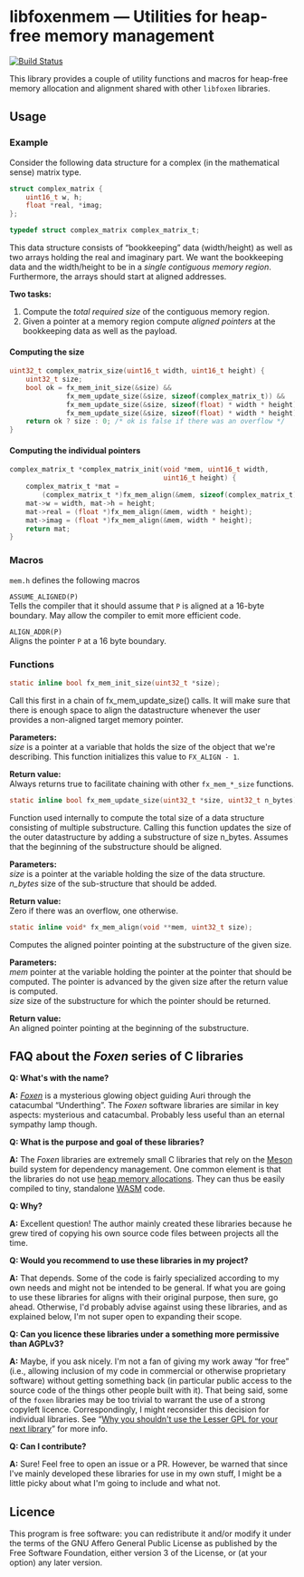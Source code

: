 # libfoxenmem ― Utilities for heap-free memory management

[![Build Status](https://travis-ci.org/astoeckel/libfoxenmem.svg?branch=master)](https://travis-ci.org/astoeckel/libfoxenmem)

This library provides a couple of utility functions and macros for heap-free
memory allocation and alignment shared with other `libfoxen` libraries.

## Usage

### Example

Consider the following data structure for a complex (in the mathematical sense)
matrix type.
```C
struct complex_matrix {
	uint16_t w, h;
	float *real, *imag;
};

typedef struct complex_matrix complex_matrix_t;
```
This data structure consists of “bookkeeping” data (width/height)
as well as two arrays holding the real and imaginary part. We want the
bookkeeping data and the width/height to be in a *single contiguous memory
region*. Furthermore, the arrays should start at aligned addresses.

**Two tasks:**
1. Compute the *total required size* of the contiguous memory region.
2. Given a pointer at a memory region compute *aligned pointers* at the
   bookkeeping data as well as the payload.

#### Computing the size

```C
uint32_t complex_matrix_size(uint16_t width, uint16_t height) {
	uint32_t size;
	bool ok = fx_mem_init_size(&size) &&
	          fx_mem_update_size(&size, sizeof(complex_matrix_t)) &&
	          fx_mem_update_size(&size, sizeof(float) * width * height) &&
	          fx_mem_update_size(&size, sizeof(float) * width * height);
	return ok ? size : 0; /* ok is false if there was an overflow */
}
```

#### Computing the individual pointers

```C
complex_matrix_t *complex_matrix_init(void *mem, uint16_t width,
                                      uint16_t height) {
	complex_matrix_t *mat =
	    (complex_matrix_t *)fx_mem_align(&mem, sizeof(complex_matrix_t));
	mat->w = width, mat->h = height;
	mat->real = (float *)fx_mem_align(&mem, width * height);
	mat->imag = (float *)fx_mem_align(&mem, width * height);
	return mat;
}
```

### Macros

`mem.h` defines the following macros

`ASSUME_ALIGNED(P)`<br/>
Tells the compiler that it should assume that `P` is aligned at a 16-byte
boundary. May allow the compiler to emit more efficient code.

`ALIGN_ADDR(P)`<br/>
Aligns the pointer `P` at a 16 byte boundary.

### Functions

```C
static inline bool fx_mem_init_size(uint32_t *size);
```
Call this first in a chain of fx_mem_update_size() calls. It will make sure
that there is enough space to align the datastructure whenever the user
provides a non-aligned target memory pointer.

**Parameters:**<br/>
*size* is a pointer at a variable that holds the size of the object that we're
describing. This function initializes this value to `FX_ALIGN - 1`.

**Return value:**<br/>
Always returns true to facilitate chaining with other `fx_mem_*_size` functions.


```C
static inline bool fx_mem_update_size(uint32_t *size, uint32_t n_bytes);
```
Function used internally to compute the total size of a data structure
consisting of multiple substructure. Calling this function updates the size
of the outer datastructure by adding a substructure of size n_bytes. Assumes
that the beginning of the substructure should be aligned.

**Parameters:**<br/>
*size* is a pointer at the variable holding the size of the data structure.<br/>
*n_bytes* size of the sub-structure that should be added.

**Return value:**<br/>
Zero if there was an overflow, one otherwise.


```C
static inline void* fx_mem_align(void **mem, uint32_t size);
```
Computes the aligned pointer pointing at the substructure of the given size.

**Parameters:**<br/>
*mem* pointer at the variable holding the pointer at the pointer that should be computed. The pointer is advanced by the given size after the return value is computed.<br/>
*size* size of the substructure for which the pointer should be returned.

**Return value:**<br/>
An aligned pointer pointing at the beginning of the substructure.


## FAQ about the *Foxen* series of C libraries

**Q: What's with the name?**

**A:** [*Foxen*](http://kingkiller.wikia.com/wiki/Foxen) is a mysterious glowing object guiding Auri through the catacumbal “Underthing”. The *Foxen* software libraries are similar in key aspects: mysterious and catacumbal. Probably less useful than an eternal sympathy lamp though.

**Q: What is the purpose and goal of these libraries?**

**A:** The *Foxen* libraries are extremely small C libraries that rely on the [Meson](https://mesonbuild.com/) build system for dependency management. One common element is that the libraries do not use [heap memory allocations](https://github.com/astoeckel/libfoxenmem). They can thus be easily compiled to tiny, standalone [WASM](https://webassembly.org/) code.

**Q: Why?**

**A:** Excellent question! The author mainly created these libraries because he grew tired of copying his own source code files between projects all the time.

**Q: Would you recommend to use these libraries in my project?**

**A:** That depends. Some of the code is fairly specialized according to my own needs and might not be intended to be general. If what you are going to use these libraries for aligns with their original purpose, then sure, go ahead. Otherwise, I'd probably advise against using these libraries, and as explained below, I'm not super open to expanding their scope.

**Q: Can you licence these libraries under a something more permissive than AGPLv3?**

**A:** Maybe, if you ask nicely. I'm not a fan of giving my work away “for free” (i.e., allowing inclusion of my code in commercial or otherwise proprietary software) without getting something back (in particular public access to the source code of the things other people built with it). That being said, some of the `foxen` libraries may be too trivial to warrant the use of a strong copyleft licence. Correspondingly, I might reconsider this decision for individual libraries. See “[Why you shouldn't use the Lesser GPL for your next library](https://www.gnu.org/licenses/why-not-lgpl.en.html)” for more info.

**Q: Can I contribute?**

**A:** Sure! Feel free to open an issue or a PR. However, be warned that since I've mainly developed these libraries for use in my own stuff, I might be a little picky about what I'm going to include and what not.

## Licence

This program is free software: you can redistribute it and/or modify
it under the terms of the GNU Affero General Public License as
published by the Free Software Foundation, either version 3 of the
License, or (at your option) any later version.
